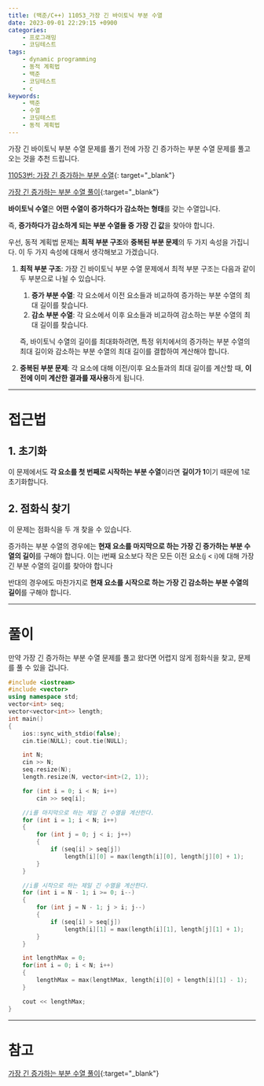 ```yaml
---
title: (백준/C++) 11053_가장 긴 바이토닉 부분 수열
date: 2023-09-01 22:29:15 +0900
categories:
    - 프로그래밍
    - 코딩테스트
tags:
    - dynamic programming
    - 동적 계획법
    - 백준
    - 코딩테스트
    - c
keywords:
    - 백준
    - 수열
    - 코딩테스트
    - 동적 계획법
---
```


가장 긴 바이토닉 부분 수열 문제를 풀기 전에 가장 긴 증가하는 부분 수열 문제를 풀고 오는 것을 추천 드립니다.

[11053번: 가장 긴 증가하는 부분 수열](https://www.acmicpc.net/problem/11053){: target="_blank"}

[가장 긴 증가하는 부분 수열 풀이](/posts/%EB%B0%B1%EC%A4%80-11053-%EA%B0%80%EC%9E%A5-%EA%B8%B4-%EC%A6%9D%EA%B0%80%ED%95%98%EB%8A%94-%EB%B6%80%EB%B6%84-%EC%88%98%EC%97%B4/){:target="_blank"}

<span class="keyword">**바이토닉 수열**</span>은 <span class="font_highlight">**어떤 수열이 증가하다가 감소하는 형태**</span>를 갖는 수열입니다.

즉, **증가하다가 감소하게 되는 부분 수열들 중 가장 긴 값**을 찾아야 합니다.

우선, 동적 계획법 문제는 **최적 부분 구조**와 **중복된 부분 문제**의 두 가지 속성을 가집니다. 이 두 가지 속성에 대해서 생각해보고 가겠습니다.

1. **최적 부분 구조**: 가장 긴 바이토닉 부분 수열 문제에서 최적 부분 구조는 다음과 같이 두 부분으로 나뉠 수 있습니다.
    1. <span class="important">**증가 부분 수열**</span>: 각 요소에서 이전 요소들과 비교하여 증가하는 부분 수열의 최대 길이를 찾습니다.
    2. <span class="important">**감소 부분 수열**</span>: 각 요소에서 이후 요소들과 비교하여 감소하는 부분 수열의 최대 길이를 찾습니다.
    
    즉, 바이토닉 수열의 길이를 최대화하려면, 특정 위치에서의 증가하는 부분 수열의 최대 길이와 감소하는 부분 수열의 최대 길이를 결합하여 계산해야 합니다.
2. **중복된 부분 문제**: 각 요소에 대해 이전/이후 요소들과의 최대 길이를 계산할 때, **이전에 이미 계산한 결과를 재사용**하게 됩니다. 


---

# 접근법

## 1. 초기화

이 문제에서도 **각 요소를 첫 번째로 시작하는 부분 수열**이라면 **길이가 1**이기 때문에 1로 초기화합니다.

## 2. 점화식 찾기

이 문제는 점화식을 두 개 찾을 수 있습니다.

<span class="important">증가하는 부분 수열</span>의 경우에는 **현재 요소를 마지막으로 하는 가장 긴 증가하는 부분 수열의 길이**를 구해야 합니다. 이는 i번째 요소보다 작은 모든 이전 요소(j < i)에 대해 가장 긴 부분 수열의 길이를 찾아야 합니다

<span class="important">반대의 경우</span>에도 마찬가지로 **현재 요소를 시작으로 하는 가장 긴 감소하는 부분 수열의 길이**를 구해야 합니다.

---

# 풀이

만약 가장 긴 증가하는 부분 수열 문제를 풀고 왔다면 어렵지 않게 점화식을 찾고, 문제를 풀 수 있을 겁니다.

```cpp
#include <iostream>
#include <vector>
using namespace std;
vector<int> seq;
vector<vector<int>> length;
int main()
{
	ios::sync_with_stdio(false);
	cin.tie(NULL); cout.tie(NULL);

	int N;
	cin >> N;
	seq.resize(N);
	length.resize(N, vector<int>(2, 1));

	for (int i = 0; i < N; i++)
		cin >> seq[i];

	//i를 마지막으로 하는 제일 긴 수열을 계산한다.
	for (int i = 1; i < N; i++)
	{
		for (int j = 0; j < i; j++)
		{
			if (seq[i] > seq[j])
				length[i][0] = max(length[i][0], length[j][0] + 1);
		}
	}

	//i를 시작으로 하는 제일 긴 수열을 계산한다.
	for (int i = N - 1; i >= 0; i--)
	{
		for (int j = N - 1; j > i; j--)
		{
			if (seq[i] > seq[j])
				length[i][1] = max(length[i][1], length[j][1] + 1);
		}
	}

	int lengthMax = 0;
	for(int i = 0; i < N; i++)
	{
		lengthMax = max(lengthMax, length[i][0] + length[i][1] - 1);
	}

	cout << lengthMax;
}
```

---

# 참고

[가장 긴 증가하는 부분 수열 풀이](/posts/%EB%B0%B1%EC%A4%80-11053-%EA%B0%80%EC%9E%A5-%EA%B8%B4-%EC%A6%9D%EA%B0%80%ED%95%98%EB%8A%94-%EB%B6%80%EB%B6%84-%EC%88%98%EC%97%B4/){:target="_blank"}